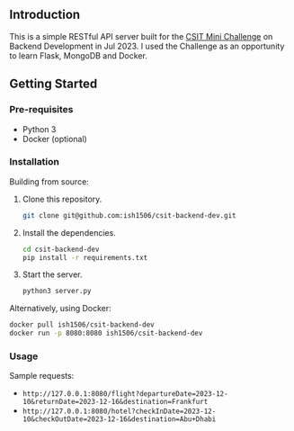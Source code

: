 ## Introduction
This is a simple RESTful API server built for the [CSIT Mini Challenge](https://www.csit.gov.sg/events/csit-mini-challenge) on Backend Development in Jul 2023. I used the Challenge as an opportunity to learn Flask, MongoDB and Docker.

## Getting Started

### Pre-requisites
- Python 3
- Docker (optional)

### Installation
Building from source:
1. Clone this repository.
    ```bash
    git clone git@github.com:ish1506/csit-backend-dev.git
    ```
2. Install the dependencies.
    ```bash
    cd csit-backend-dev
    pip install -r requirements.txt
    ```
3. Start the server.
    ```bash
    python3 server.py
    ```

Alternatively, using Docker:
```bash
docker pull ish1506/csit-backend-dev
docker run -p 8080:8080 ish1506/csit-backend-dev
```

### Usage
Sample requests:
- `http://127.0.0.1:8080/flight?departureDate=2023-12-10&returnDate=2023-12-16&destination=Frankfurt`
- `http://127.0.0.1:8080/hotel?checkInDate=2023-12-10&checkOutDate=2023-12-16&destination=Abu+Dhabi`